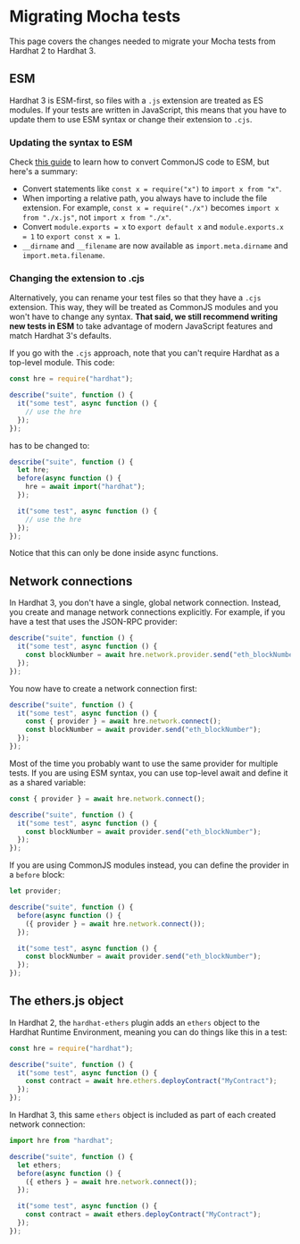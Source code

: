 # Migrating Mocha tests

This page covers the changes needed to migrate your Mocha tests from Hardhat 2 to Hardhat 3.

## ESM

Hardhat 3 is ESM-first, so files with a `.js` extension are treated as ES modules. If your tests are written in JavaScript, this means that you have to update them to use ESM syntax or change their extension to `.cjs`.

### Updating the syntax to ESM

Check [this guide](https://deno.com/blog/convert-cjs-to-esm) to learn how to convert CommonJS code to ESM, but here's a summary:

- Convert statements like `const x = require("x")` to `import x from "x"`.
- When importing a relative path, you always have to include the file extension. For example, `const x = require("./x")` becomes `import x from "./x.js"`, not `import x from "./x"`.
- Convert `module.exports = x` to `export default x` and `module.exports.x = 1` to `export const x = 1`.
- `__dirname` and `__filename` are now available as `import.meta.dirname` and `import.meta.filename`.

### Changing the extension to .cjs

Alternatively, you can rename your test files so that they have a `.cjs` extension. This way, they will be treated as CommonJS modules and you won't have to change any syntax. **That said, we still recommend writing new tests in ESM** to take advantage of modern JavaScript features and match Hardhat 3's defaults.

If you go with the `.cjs` approach, note that you can't require Hardhat as a top-level module. This code:

```js
const hre = require("hardhat");

describe("suite", function () {
  it("some test", async function () {
    // use the hre
  });
});
```

has to be changed to:

```js
describe("suite", function () {
  let hre;
  before(async function () {
    hre = await import("hardhat");
  });

  it("some test", async function () {
    // use the hre
  });
});
```

Notice that this can only be done inside async functions.

## Network connections

In Hardhat 3, you don't have a single, global network connection. Instead, you create and manage network connections explicitly. For example, if you have a test that uses the JSON-RPC provider:

```ts
describe("suite", function () {
  it("some test", async function () {
    const blockNumber = await hre.network.provider.send("eth_blockNumber");
  });
});
```

You now have to create a network connection first:

```ts
describe("suite", function () {
  it("some test", async function () {
    const { provider } = await hre.network.connect();
    const blockNumber = await provider.send("eth_blockNumber");
  });
});
```

Most of the time you probably want to use the same provider for multiple tests. If you are using ESM syntax, you can use top-level await and define it as a shared variable:

```ts
const { provider } = await hre.network.connect();

describe("suite", function () {
  it("some test", async function () {
    const blockNumber = await provider.send("eth_blockNumber");
  });
});
```

If you are using CommonJS modules instead, you can define the provider in a `before` block:

```ts
let provider;

describe("suite", function () {
  before(async function () {
    ({ provider } = await hre.network.connect());
  });

  it("some test", async function () {
    const blockNumber = await provider.send("eth_blockNumber");
  });
});
```

## The ethers.js object

In Hardhat 2, the `hardhat-ethers` plugin adds an `ethers` object to the Hardhat Runtime Environment, meaning you can do things like this in a test:

```ts
const hre = require("hardhat");

describe("suite", function () {
  it("some test", async function () {
    const contract = await hre.ethers.deployContract("MyContract");
  });
});
```

In Hardhat 3, this same `ethers` object is included as part of each created network connection:

```ts
import hre from "hardhat";

describe("suite", function () {
  let ethers;
  before(async function () {
    ({ ethers } = await hre.network.connect());
  });

  it("some test", async function () {
    const contract = await ethers.deployContract("MyContract");
  });
});
```
